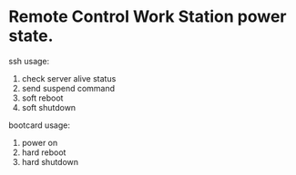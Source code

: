 # Remote Control Work Station power state.

ssh usage:
1. check server alive status
2. send suspend command
3. soft reboot
4. soft shutdown

bootcard usage:
1. power on
2. hard reboot
3. hard shutdown
